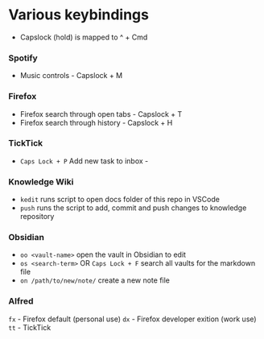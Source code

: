 # Various keybindings

- Capslock (hold) is mapped to ^ + Cmd

### Spotify
- Music controls - Capslock + M

### Firefox
- Firefox search through open tabs - Capslock + T
- Firefox search through history - Capslock + H

### TickTick
- `Caps Lock + P` Add new task to inbox - 

### Knowledge Wiki
- `kedit` runs script to open docs folder of this repo in VSCode
- `push` runs the script to add, commit and push changes to knowledge repository

### Obsidian
- `oo <vault-name>` open the vault in Obsidian to edit
- `os <search-term>` OR `Caps Lock + F` search all vaults for the markdown file
- `on /path/to/new/note/` create a new note file

### Alfred

`fx` - Firefox default (personal use)
`dx` - Firefox developer exition (work use)
`tt` - TickTick
